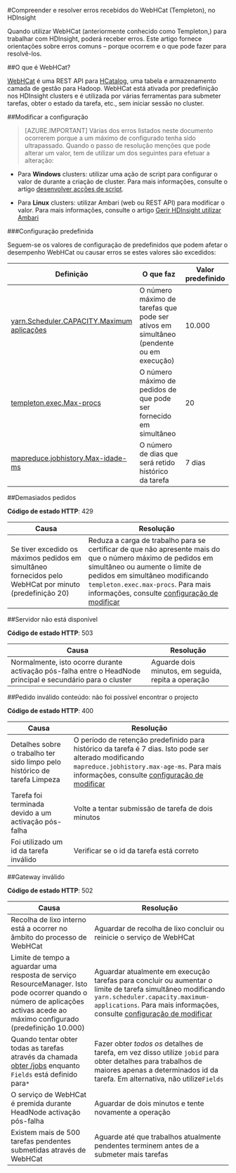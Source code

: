 <properties
 pageTitle="Compreender e resolver erros de WebHCat no HDInsight"
 description="Saiba como para informações sobre erros comuns devolvido pela WebHCat no HDInsight e como para os resolver."
 services="hdinsight"
 documentationCenter=""
 authors="Blackmist"
 manager="jhubbard"
 editor="cgronlun"
 tags="azure-portal"/>

<tags
 ms.service="hdinsight"
 ms.devlang="na"
 ms.topic="article"
 ms.tgt_pltfrm="na"
 ms.workload="big-data"
 ms.date="09/27/2016"
 ms.author="larryfr"/>

#<a name="understand-and-resolve-errors-received-from-webhcat-templeton-on-hdinsight"></a>Compreender e resolver erros recebidos do WebHCat (Templeton), no HDInsight

Quando utilizar WebHCat (anteriormente conhecido como Templeton,) para trabalhar com HDInsight, poderá receber erros. Este artigo fornece orientações sobre erros comuns – porque ocorrem e o que pode fazer para resolvê-los.

##<a name="what-is-webhcat"></a>O que é WebHCat?

[WebHCat](https://cwiki.apache.org/confluence/display/Hive/WebHCat) é uma REST API para [HCatalog](https://cwiki.apache.org/confluence/display/Hive/HCatalog), uma tabela e armazenamento camada de gestão para Hadoop. WebHCat está ativada por predefinição nos HDInsight clusters e é utilizada por várias ferramentas para submeter tarefas, obter o estado da tarefa, etc., sem iniciar sessão no cluster.

##<a name="modifying-configuration"></a>Modificar a configuração

> [AZURE.IMPORTANT] Várias dos erros listados neste documento ocorrerem porque a um máximo de configurado tenha sido ultrapassado. Quando o passo de resolução menções que pode alterar um valor, tem de utilizar um dos seguintes para efetuar a alteração:

* Para **Windows** clusters: utilizar uma ação de script para configurar o valor de durante a criação de cluster. Para mais informações, consulte o artigo [desenvolver acções de script](hdinsight-hadoop-script-actions.md).

* Para **Linux** clusters: utilizar Ambari (web ou REST API) para modificar o valor. Para mais informações, consulte o artigo [Gerir HDInsight utilizar Ambari](hdinsight-hadoop-manage-ambari.md)

###<a name="default-configuration"></a>Configuração predefinida

Seguem-se os valores de configuração de predefinidos que podem afetar o desempenho WebHCat ou causar erros se estes valores são excedidos:

| Definição | O que faz | Valor predefinido |
| ------- | ------------ | ------------- |
| [yarn.Scheduler.CAPACITY.Maximum aplicações][maximum-applications] | O número máximo de tarefas que pode ser ativos em simultâneo (pendente ou em execução) | 10.000 |
| [templeton.exec.Max-procs][max-procs] | O número máximo de pedidos de que pode ser fornecido em simultâneo | 20 |
| [mapreduce.jobhistory.Max-idade-ms][max-age-ms] | O número de dias que será retido histórico da tarefa | 7 dias |

##<a name="too-many-requests"></a>Demasiados pedidos

**Código de estado HTTP**: 429

| Causa | Resolução |
| ----- | ---------- |
| Se tiver excedido os máximos pedidos em simultâneo fornecidos pelo WebHCat por minuto (predefinição 20) | Reduza a carga de trabalho para se certificar de que não apresente mais do que o número máximo de pedidos em simultâneo ou aumente o limite de pedidos em simultâneo modificando `templeton.exec.max-procs`. Para mais informações, consulte [configuração de modificar](#modifying-configuration) |

##<a name="server-unavailable"></a>Servidor não está disponível

**Código de estado HTTP**: 503

| Causa | Resolução |
| ---------------- | ------------------- |
| Normalmente, isto ocorre durante activação pós-falha entre o HeadNode principal e secundário para o cluster | Aguarde dois minutos, em seguida, repita a operação |

##<a name="bad-request-content-could-not-find-job"></a>Pedido inválido conteúdo: não foi possível encontrar o projecto

**Código de estado HTTP**: 400

| Causa | Resolução |
| ---------------- | ------------------- |
| Detalhes sobre o trabalho ter sido limpo pelo histórico de tarefa Limpeza | O período de retenção predefinido para histórico da tarefa é 7 dias. Isto pode ser alterado modificando `mapreduce.jobhistory.max-age-ms`. Para mais informações, consulte [configuração de modificar](#modifying-configuration) |
| Tarefa foi terminada devido a um activação pós-falha | Volte a tentar submissão de tarefa de dois minutos |
| Foi utilizado um id da tarefa inválido | Verificar se o id da tarefa está correto |

##<a name="bad-gateway"></a>Gateway inválido

**Código de estado HTTP**: 502

| Causa | Resolução |
| ---------------- | ------------------- |
| Recolha de lixo interno está a ocorrer no âmbito do processo de WebHCat | Aguardar de recolha de lixo concluir ou reinicie o serviço de WebHCat |
| Limite de tempo a aguardar uma resposta de serviço ResourceManager. Isto pode ocorrer quando o número de aplicações activas acede ao máximo configurado (predefinição 10.000) | Aguardar atualmente em execução tarefas para concluir ou aumentar o limite de tarefa simultâneo modificando `yarn.scheduler.capacity.maximum-applications`. Para mais informações, consulte [configuração de modificar](#modifying-configuration)  |
| Quando tentar obter todas as tarefas através da chamada [obter /jobs](https://cwiki.apache.org/confluence/display/Hive/WebHCat+Reference+Jobs) enquanto `Fields` está definido para`*` | Fazer obter *todos os* detalhes de tarefa, em vez disso utilize `jobid` para obter detalhes para trabalhos de maiores apenas a determinados id da tarefa. Em alternativa, não utilize`Fields` |
| O serviço de WebHCat é premida durante HeadNode activação pós-falha | Aguardar de dois minutos e tente novamente a operação |
| Existem mais de 500 tarefas pendentes submetidas através de WebHCat | Aguarde até que trabalhos atualmente pendentes terminem antes de a submeter mais tarefas |

[maximum-applications]: http://docs.hortonworks.com/HDPDocuments/HDP2/HDP-2.1.3/bk_system-admin-guide/content/setting_application_limits.html
[max-procs]: https://hive.apache.org/javadocs/hcat-r0.5.0/configuration.html
[max-age-ms]: http://docs.hortonworks.com/HDPDocuments/HDP2/HDP-2.0.6.0/ds_Hadoop/hadoop-mapreduce-client/hadoop-mapreduce-client-core/mapred-default.xml
 
